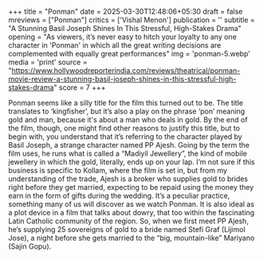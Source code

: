 +++
title = "Ponman"
date = 2025-03-30T12:48:06+05:30
draft = false
mreviews = ["Ponman"]
critics = ['Vishal Menon']
publication = ''
subtitle = "A Stunning Basil Joseph Shines In This Stressful, High-Stakes Drama"
opening = "As viewers, it’s never easy to hitch your loyalty to any one character in 'Ponman' in which all the great writing decisions are complemented with equally great performances"
img = 'ponman-5.webp'
media = 'print'
source = "https://www.hollywoodreporterindia.com/reviews/theatrical/ponman-movie-review-a-stunning-basil-joseph-shines-in-this-stressful-high-stakes-drama"
score = 7
+++

Ponman seems like a silly title for the film this turned out to be. The title translates to ‘kingfisher’, but it’s also a play on the phrase ‘pon’ meaning gold and man, because it's about a man who deals in gold. By the end of the film, though, one might find other reasons to justify this title, but to begin with, you understand that it’s referring to the character played by Basil Joseph, a strange character named PP Ajesh. Going by the term the film uses, he runs what is called a “Madiyil Jewellery”, the kind of mobile jewellery in which the gold, literally, ends up on your lap. I’m not sure if this business is specific to Kollam, where the film is set in, but from my understanding of the trade, Ajesh is a broker who supplies gold to brides right before they get married, expecting to be repaid using the money they earn in the form of gifts during the wedding. It’s a peculiar practice, something many of us will discover as we watch Ponman. It is also ideal as a plot device in a film that talks about dowry, that too within the fascinating Latin Catholic community of the region. So, when we first meet PP Ajesh, he’s supplying 25 sovereigns of gold to a bride named Stefi Graf (Lijimol Jose), a night before she gets married to the “big, mountain-like” Mariyano (Sajin Gopu).
